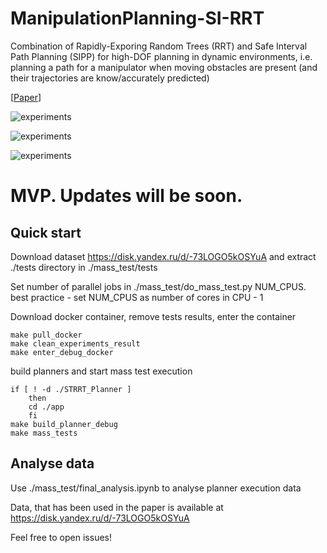 

# ManipulationPlanning-SI-RRT
Combination of Rapidly-Exporing Random Trees (RRT) and Safe Interval Path Planning (SIPP)  for high-DOF planning in dynamic environments, i.e. planning a path for a manipulator when moving obstacles are present (and their trajectories are know/accurately predicted) 

[[Paper](https://arxiv.org/abs/2412.19567)]

![experiments](<supplementary material/output1.gif>)

![experiments](<supplementary material/output.gif>)

![experiments](<supplementary material/0001-1376.gif>)

# MVP. Updates will be soon.

## Quick start

Download dataset https://disk.yandex.ru/d/-73LOGO5kOSYuA and extract ./tests directory in ./mass_test/tests 

Set number of parallel jobs in ./mass_test/do_mass_test.py NUM_CPUS. best practice - set NUM_CPUS as number of cores in CPU - 1

Download docker container, remove tests results, enter the container

```
make pull_docker
make clean_experiments_result
make enter_debug_docker
```


build planners and start mass test execution

```
if [ ! -d ./STRRT_Planner ]
    then
    cd ./app
    fi
make build_planner_debug
make mass_tests
 ```

## Analyse data

Use ./mass_test/final_analysis.ipynb to analyse planner execution data

Data, that has been used in the paper is available at https://disk.yandex.ru/d/-73LOGO5kOSYuA

Feel free to open issues!